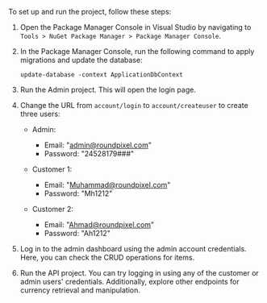 
To set up and run the project, follow these steps:

1. Open the Package Manager Console in Visual Studio by navigating to `Tools > NuGet Package Manager > Package Manager Console`.

2. In the Package Manager Console, run the following command to apply migrations and update the database:

   ```
   update-database -context ApplicationDbContext
   ```

3. Run the Admin project. This will open the login page.

4. Change the URL from `account/login` to `account/createuser` to create three users:
   
   - Admin:
     - Email: "admin@roundpixel.com"
     - Password: "24528179###"
     
   - Customer 1:
     - Email: "Muhammad@roundpixel.com"
     - Password: "Mh1212"
     
   - Customer 2:
     - Email: "Ahmad@roundpixel.com"
     - Password: "Ah1212"

5. Log in to the admin dashboard using the admin account credentials. Here, you can check the CRUD operations for items.

6. Run the API project. You can try logging in using any of the customer or admin users' credentials. Additionally, explore other endpoints for currency retrieval and manipulation.
